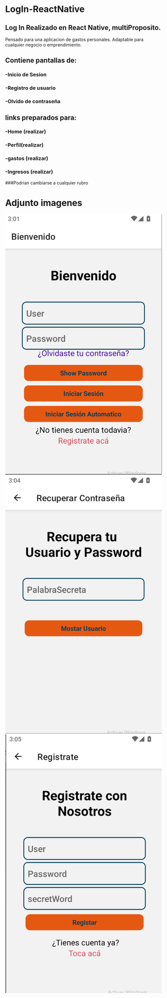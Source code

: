 # LogIn-ReactNative


## Log In Realizado en React Native, multiProposito. 
Pensado para una aplicacion de gastos personales.
Adaptable para cualquier negocio o emprendimiento.


## Contiene pantallas de:


### -Inicio de Sesion  
### -Registro de usuario  
### -Olvido de contraseña  


## links preparados para:

### -Home (realizar)  
### -Perfil(realizar)  
### -gastos (realizar)  
### -Ingresos (realizar)  

###Podrian cambiarse a cualquier rubro

# Adjunto imagenes

![12](FirstPAGE.png)  
![2](SecondPage.png)  
![12](3PAGE.png)  

